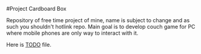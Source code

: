 #Project Cardboard Box

Repository of free time project of mine, name is subject to change and as such you shouldn't hotlink repo. Main goal is to develop couch game for PC where mobile phones are only way to interact with it. 

Here is [TODO](TODO.md) file.